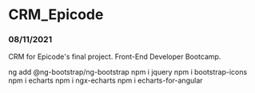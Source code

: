 # CRM_Epicode
### 08/11/2021
CRM for Epicode's final project.
Front-End Developer Bootcamp.


ng add @ng-bootstrap/ng-bootstrap
npm i jquery
npm i bootstrap-icons
npm i echarts
npm i ngx-echarts
npm i echarts-for-angular
